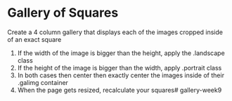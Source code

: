 # Gallery of Squares

Create a 4 column gallery that displays each of the images cropped inside of an exact square

1. If the width of the image is bigger than the height, apply the .landscape class
2. If the height of the image is bigger than the width, apply .portrait class
3. In both cases then center then exactly center the images inside of their .galimg container
4. When the page gets resized, recalculate your squares# gallery-week9
